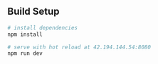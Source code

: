 

## Build Setup

``` bash
# install dependencies
npm install

# serve with hot reload at 42.194.144.54:8080
npm run dev


```

